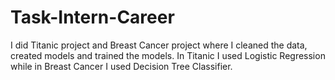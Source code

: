 # Task-Intern-Career
I did Titanic project and Breast Cancer project where I cleaned the data, created models and trained the models. In Titanic I used Logistic Regression while in Breast Cancer I used Decision Tree Classifier.    
